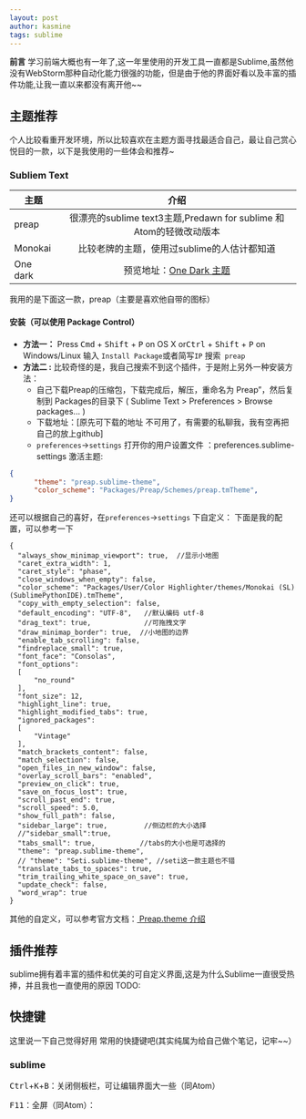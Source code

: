 ```yaml
---
layout: post
author: kasmine
tags: sublime
---
```


**前言**
学习前端大概也有一年了,这一年里使用的开发工具一直都是Sublime,虽然他没有WebStorm那种自动化能力很强的功能，但是由于他的界面好看以及丰富的插件功能,让我一直以来都没有离开他~~

## 主题推荐

个人比较看重开发环境，所以比较喜欢在主题方面寻找最适合自己，最让自己赏心悦目的一款，以下是我使用的一些体会和推荐~


### Subliem Text

| 主题| 介绍|
| ------------- |:-------------:|
| preap | 很漂亮的sublime text3主题,Predawn for sublime 和 Atom的轻微改动版本 |
| Monokai | 比较老牌的主题，使用过sublime的人估计都知道 |
| One dark | 预览地址：[One Dark 主题](https://packagecontrol.io/packages/Theme%20-%20One%20Dark)
我用的是下面这一款，preap（主要是喜欢他自带的图标）
####  安装（可以使用 Package Control）
- **方法一：**
 Press <kbd>Cmd</kbd> + <kbd>Shift</kbd> + <kbd>P</kbd> on OS X or<kbd>Ctrl</kbd> + <kbd>Shift</kbd> + <kbd>P</kbd> on Windows/Linux
输入 `Install Package`或者简写`IP`
搜索` preap`
- **方法二 :**
比较奇怪的是，我自己搜索不到这个插件，于是附上另外一种安装方法：
  - 自己下载Preap的压缩包，下载完成后，解压，重命名为 Preap”，然后复制到 Packages的目录下 ( Sublime Text > Preferences > Browse packages... )
  - 下载地址：[原先可下载的地址 不可用了，有需要的私聊我，我有空再把自己的放上github]
  - `preferences`->`settings` 打开你的用户设置文件 ：preferences.sublime-settings 激活主题:

 ``` json
 {
       "theme": "preap.sublime-theme",
       "color_scheme": "Packages/Preap/Schemes/preap.tmTheme",
 }
   ```

还可以根据自己的喜好，在`preferences`->`settings` 下自定义：
下面是我的配置，可以参考一下

  ```
  {
	"always_show_minimap_viewport": true,  //显示小地图
	"caret_extra_width": 1,
	"caret_style": "phase",
	"close_windows_when_empty": false,
	"color_scheme": "Packages/User/Color Highlighter/themes/Monokai (SL) (SublimePythonIDE).tmTheme",
	"copy_with_empty_selection": false,
	"default_encoding": "UTF-8",   //默认编码 utf-8
	"drag_text": true,             //可拖拽文字
	"draw_minimap_border": true,  //小地图的边界
	"enable_tab_scrolling": false,
	"findreplace_small": true,
	"font_face": "Consolas",
	"font_options":
	[
		"no_round"
	],
	"font_size": 12,
	"highlight_line": true,
	"highlight_modified_tabs": true,
	"ignored_packages":
	[
		"Vintage"
	],
	"match_brackets_content": false,
	"match_selection": false,
	"open_files_in_new_window": false,
	"overlay_scroll_bars": "enabled",
	"preview_on_click": true,
	"save_on_focus_lost": true,
	"scroll_past_end": true,
	"scroll_speed": 5.0,
	"show_full_path": false,
	"sidebar_large": true,         //侧边栏的大小选择
	//"sidebar_small":true,
	"tabs_small": true,           //tabs的大小也是可选择的
	"theme": "preap.sublime-theme",
	// "theme": "Seti.sublime-theme", //seti这一款主题也不错
	"translate_tabs_to_spaces": true,
	"trim_trailing_white_space_on_save": true,
	"update_check": false,
	"word_wrap": true
}
```
其他的自定义，可以参考官方文档：[ Preap.theme 介绍](https://packagecontrol.io/packages/Preap)


##  插件推荐
 sublime拥有着丰富的插件和优美的可自定义界面,这是为什么Sublime一直很受热捧，并且我也一直使用的原因
 TODO:



## 快捷键
这里说一下自己觉得好用 常用的快捷键吧(其实纯属为给自己做个笔记，记牢~~）
###   sublime
<kbd>Ctrl</kbd>+<kbd>K</kbd>+<kbd>B</kbd>：关闭侧板栏，可让编辑界面大一些（同Atom）

<kbd>F11</kbd>：全屏（同Atom）：
